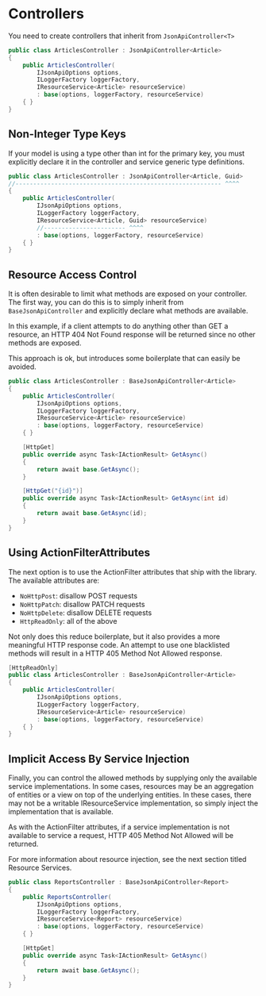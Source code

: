 # Controllers

You need to create controllers that inherit from `JsonApiController<T>`

```c#
public class ArticlesController : JsonApiController<Article>
{
    public ArticlesController(
        IJsonApiOptions options,
        ILoggerFactory loggerFactory,
        IResourceService<Article> resourceService)
        : base(options, loggerFactory, resourceService)
    { }
}
```

## Non-Integer Type Keys

If your model is using a type other than int for the primary key, you must explicitly declare it in the controller and service generic type definitions.

```c#
public class ArticlesController : JsonApiController<Article, Guid>
//---------------------------------------------------------- ^^^^
{
    public ArticlesController(
        IJsonApiOptions options,
        ILoggerFactory loggerFactory,
        IResourceService<Article, Guid> resourceService)
        //----------------------- ^^^^
        : base(options, loggerFactory, resourceService)
    { }
}
```

## Resource Access Control

It is often desirable to limit what methods are exposed on your controller. The first way, you can do this is to simply inherit from `BaseJsonApiController` and explicitly declare what methods are available.

In this example, if a client attempts to do anything other than GET a resource, an HTTP 404 Not Found response will be returned since no other methods are exposed.

This approach is ok, but introduces some boilerplate that can easily be avoided.

```c#
public class ArticlesController : BaseJsonApiController<Article>
{
    public ArticlesController(
        IJsonApiOptions options,
        ILoggerFactory loggerFactory,
        IResourceService<Article> resourceService)
        : base(options, loggerFactory, resourceService)
    { }

    [HttpGet]
    public override async Task<IActionResult> GetAsync()
    {
        return await base.GetAsync();
    }

    [HttpGet("{id}")]
    public override async Task<IActionResult> GetAsync(int id)
    {
        return await base.GetAsync(id);
    }
}
```

## Using ActionFilterAttributes

The next option is to use the ActionFilter attributes that ship with the library. The available attributes are:

- `NoHttpPost`: disallow POST requests
- `NoHttpPatch`: disallow PATCH requests
- `NoHttpDelete`: disallow DELETE requests
- `HttpReadOnly`: all of the above

Not only does this reduce boilerplate, but it also provides a more meaningful HTTP response code.
An attempt to use one blacklisted methods will result in a HTTP 405 Method Not Allowed response.

```c#
[HttpReadOnly]
public class ArticlesController : BaseJsonApiController<Article>
{
    public ArticlesController(
        IJsonApiOptions options,
        ILoggerFactory loggerFactory,
        IResourceService<Article> resourceService)
        : base(options, loggerFactory, resourceService)
    { }
}
```

## Implicit Access By Service Injection

Finally, you can control the allowed methods by supplying only the available service implementations. In some cases, resources may be an aggregation of entities or a view on top of the underlying entities. In these cases, there may not be a writable IResourceService implementation, so simply inject the implementation that is available.

As with the ActionFilter attributes, if a service implementation is not available to service a request, HTTP 405 Method Not Allowed will be returned.

For more information about resource injection, see the next section titled Resource Services.

```c#
public class ReportsController : BaseJsonApiController<Report>
{
    public ReportsController(
        IJsonApiOptions options,
        ILoggerFactory loggerFactory,
        IResourceService<Report> resourceService)
        : base(options, loggerFactory, resourceService)
    { }

    [HttpGet]
    public override async Task<IActionResult> GetAsync()
    {
        return await base.GetAsync();
    }
}
```
